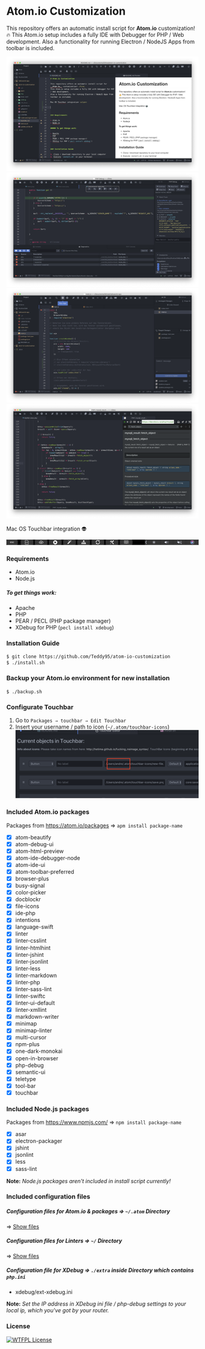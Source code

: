 # Atom.io Customization

This repository offers an automatic install script for **Atom.io** customization! :fire:
This Atom.io setup includes a fully IDE with Debugger for PHP / Web development.
Also a functionality for running Electron / NodeJS Apps from toolbar is included.

![Markdown Editor & Preview](img/screen_1.png)
![PHP IDE & Debugger](img/screen_2.png)
![Electron IDE - Run App from toolbar](img/screen_3.png)
![Integrated browser for Documentations](img/screen_4.png)

Mac OS Touchbar integration :alien:

![Touchbar](img/touchbar.png)

### Requirements

-   Atom.io
-   Node.js

##### To get things work:

-   Apache
-   PHP
-   PEAR / PECL (PHP package manager)
-   XDebug for PHP (`pecl install xdebug`)

### Installation Guide

    $ git clone https://github.com/Teddy95/atom-io-customization
    $ ./install.sh

### Backup your Atom.io environment for new installation

    $ ./backup.sh

### Configurate Touchbar

1.  Go to `Packages ⇒ touchbar ⇒ Edit Touchbar`
2.  Insert your username / path to icon (`~/.atom/touchbar-icons`)
    ![Touchbar Configuration](img/touchbar_config.png)

### Included Atom.io packages

Packages from <https://atom.io/packages> ⇒ `apm install package-name`

-   [x] atom-beautify
-   [x] atom-debug-ui
-   [x] atom-html-preview
-   [x] atom-ide-debugger-node
-   [x] atom-ide-ui
-   [x] atom-toolbar-preferred
-   [x] browser-plus
-   [x] busy-signal
-   [x] color-picker
-   [x] docblockr
-   [x] file-icons
-   [x] ide-php
-   [x] intentions
-   [x] language-swift
-   [x] linter
-   [x] linter-csslint
-   [x] linter-htmlhint
-   [x] linter-jshint
-   [x] linter-jsonlint
-   [x] linter-less
-   [x] linter-markdown
-   [x] linter-php
-   [x] linter-sass-lint
-   [x] linter-swiftc
-   [x] linter-ui-default
-   [x] linter-xmllint
-   [x] markdown-writer
-   [x] minimap
-   [x] minimap-linter
-   [x] multi-cursor
-   [x] npm-plus
-   [x] one-dark-monokai
-   [x] open-in-browser
-   [x] php-debug
-   [x] semantic-ui
-   [x] teletype
-   [x] tool-bar
-   [x] touchbar

### Included Node.js packages

Packages from <https://www.npmjs.com/> ⇒ `npm install package-name`

-   [x] asar
-   [x] electron-packager
-   [x] jshint
-   [x] jsonlint
-   [x] less
-   [x] sass-lint

**Note:** _Node.js packages aren't included in install script currently!_

### Included configuration files

##### Configuration files for Atom.io & packages ⇒ `~/.atom` Directory

⇒ [Show files](https://github.com/Teddy95/atom-io-customization/tree/master/atom)

##### Configuration files for Linters ⇒ `~/` Directory

⇒ [Show files](https://github.com/Teddy95/atom-io-customization/tree/master/linter-conf)

##### Configuration file for XDebug ⇒ `./extra` inside Directory which contains `php.ini`

-   xdebug/ext-xdebug.ini

**Note:** _Set the IP address in XDebug ini file / php-debug settings to your local ip, which you've got by your router._

### License

[![WTFPL License](http://www.wtfpl.net/wp-content/uploads/2012/12/wtfpl-badge-1.png)](https://github.com/Teddy95/atom-io-customization/blob/master/LICENSE)
